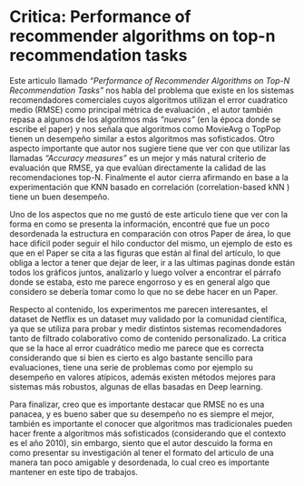 
# Critica: Performance of recommender algorithms on top-n recommendation tasks


Este articulo llamado *“Performance of Recommender Algorithms on Top-N Recommendation Tasks”* nos habla del problema que existe en los sistemas recomendadores comerciales cuyos algoritmos utilizan el error cuadratico medio (RMSE) como principal métrica de evaluación , el autor también repasa a algunos de los algoritmos más *“nuevos”* (en la época donde se escribe el paper) y nos señala que algoritmos como MovieAvg o TopPop tienen un desempeño similar a estos algoritmos mas sofisticados. Otro aspecto importante que autor nos sugiere tiene que ver con que utilizar las llamadas *“Accuracy measures”* es un mejor y más natural criterio de evaluación que RMSE, ya que evalúan directamente la calidad de las recomendaciones top-N. Finalmente el autor cierra afirmando en base a la experimentación que KNN basado en correlación (correlation-based kNN ) tiene un buen desempeño.


Uno de los aspectos que no me gustó de este articulo tiene que ver con la forma en como se presenta la información, encontré que fue un poco desordenada la estructura en comparación con otros Paper de área, lo que hace difícil poder seguir el hilo conductor del mismo, un ejemplo de esto es que en el Paper se cita a las figuras que están al final del artículo, lo que obliga a lector a tener que dejar de leer, ir a las ultimas paginas donde están todos los gráficos juntos, analizarlo y luego volver a encontrar el párrafo donde se estaba, esto me parece engorroso y es en general algo que considero se debería tomar como lo que no se debe hacer en un Paper.


Respecto al contenido, los experimentos me parecen interesantes, el dataset de Netflix es un dataset muy validado por la comunidad científica, ya que se utiliza para probar y medir distintos sistemas recomendadores tanto de filtrado colaborativo como de contenido personalizado. La critica que se la hace al error cuadrático medio me parece que es correcta considerando que si bien es cierto es algo bastante sencillo para evaluaciones, tiene una serie de problemas como por ejemplo su desempeño en valores atípicos, además existen métodos mejores para sistemas más robustos, algunas de ellas basadas en Deep learning.


Para finalizar, creo que es importante destacar que RMSE no es una panacea, y es bueno saber que su desempeño no es siempre el mejor, también es importante el conocer que algoritmos mas tradicionales pueden hacer frente a algoritmos más sofisticados (considerando que el contexto es el año 2010), sin embargo, siento que el autor descuido la forma en como presentar su investigación al tener el formato del articulo de una manera tan poco amigable y desordenada, lo cual creo es importante mantener en este tipo de trabajos.


